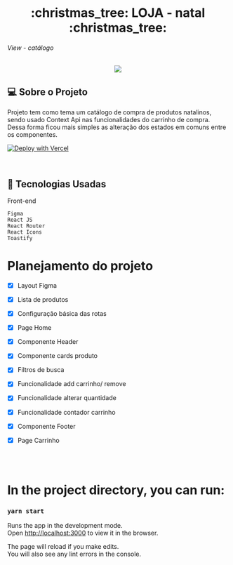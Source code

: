 <h1 align="center"> :christmas_tree: LOJA - natal :christmas_tree:</h1>


 
 <h6 > View - catálogo</h6>

<p align="center" >
  <img max-width="auto" height="auto"  src="https://user-images.githubusercontent.com/46323667/139681153-35d81e43-40d2-42c6-a678-70c165474764.png">
  
</p>


## 💻  Sobre o Projeto
Projeto tem como tema um catálogo de compra de produtos natalinos, sendo usado Context Api nas funcionalidades do carrinho de compra. Dessa forma ficou mais simples as alteração dos estados em comuns entre os componentes.
<br>


   [![Deploy with Vercel](https://vercel.com/button)](https://lojanatal.netlify.app/)
 

  
<br>

## :rocket: Tecnologias Usadas
Front-end 
```
Figma
React JS 
React Router 
React Icons
Toastify
```


# Planejamento do projeto

- [x] Layout Figma 
- [x] Lista de produtos 
- [x] Configuração básica das rotas 
- [x] Page Home
- [x] Componente Header
- [x] Componente cards produto
- [x] Filtros de busca
- [x] Funcionalidade add carrinho/ remove
- [x] Funcionalidade alterar quantidade
- [x] Funcionalidade contador carrinho
- [x] Componente Footer
- [x] Page Carrinho




<br>
<br>
 
 





# In the project directory, you can run:

### `yarn start`

Runs the app in the development mode.\
Open [http://localhost:3000](http://localhost:3000) to view it in the browser.

The page will reload if you make edits.\
You will also see any lint errors in the console.


